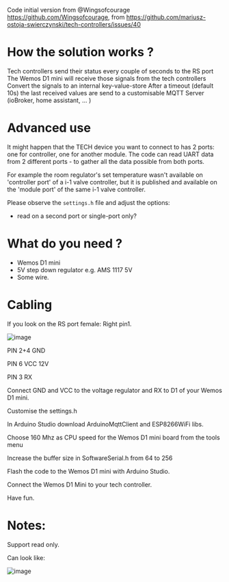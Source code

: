 Code initial version from @Wingsofcourage https://github.com/Wingsofcourage, from https://github.com/mariusz-ostoja-swierczynski/tech-controllers/issues/40

# How the solution works ?

Tech controllers send their status every couple of seconds to the RS port
The Wemos D1 mini will receive those signals from the tech controllers
Convert the signals to an internal key-value-store
After a timeout (default 10s) the last received values are send to a customisable MQTT Server (ioBroker, home assistant, ... )

# Advanced use

It might happen that the TECH device you want to connect to has 2 ports: one for controller, one for another module. 
The code can read UART data from 2 different ports - to gather all the data possible from both ports.

For example the room regulator's set temperature wasn't available on 'controller port' of a i-1 valve controller, but it is published and available on the 'module port' of the same i-1 valve controller.

Please observe the `settings.h` file and adjust the options: 
- read on a second port or single-port only?

# What do you need ?

- Wemos D1 mini
- 5V step down regulator e.g. AMS 1117 5V
- Some wire.

# Cabling
If you look on the RS port female: Right pin1.

![image](https://github.com/user-attachments/assets/c6a2b7fc-aca4-4616-8869-73e852f26221)


PIN 2+4 GND

PIN 6 VCC 12V

PIN 3 RX

Connect GND and VCC to the voltage regulator and RX to D1 of your Wemos D1 mini.

Customise the settings.h

In Arduino Studio download ArduinoMqttClient and ESP8266WiFi libs.

Choose 160 Mhz as CPU speed for the Wemos D1 mini board from the tools menu

Increase the buffer size in SoftwareSerial.h from 64 to 256

Flash the code to the Wemos D1 mini with Arduino Studio.

Connect the Wemos D1 Mini to your tech controller.

Have fun.

# Notes:
Support read only.

Can look like:

![image](https://github.com/user-attachments/assets/1c71450a-dd09-425e-b873-f1ba44a6bd13)

